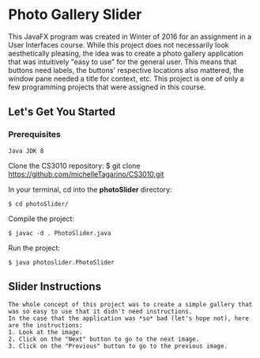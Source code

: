 # Photo Gallery Slider
This JavaFX program was created in Winter of 2016 for an assignment in a User Interfaces course. While this project does not necessarily look aesthetically pleasing, the idea was to create a photo gallery application that was intuitively "easy to use" for the general user. This means that buttons need labels, the buttons' respective locations also mattered, the window pane needed a title for context, etc. This project is one of only a few programming projects that were assigned in this course.

## Let's Get You Started
### Prerequisites
	
	Java JDK 8

Clone the CS3010 repository:
	$ git clone https://github.com/michelleTagarino/CS3010.git

In your terminal, cd into the **photoSlider** directory:

	$ cd photoSlider/

Compile the project:

	$ javac -d . PhotoSlider.java

Run the project:

	$ java photoslider.PhotoSlider


## Slider Instructions

	The whole concept of this project was to create a simple gallery that was so easy to use that it didn't need instructions.
	In the case that the application was *so* bad (let's hope not), here are the instructions:
	1. Look at the image.
	2. Click on the "Next" button to go to the next image.
	3. Click on the "Previous" button to go to the previous image.